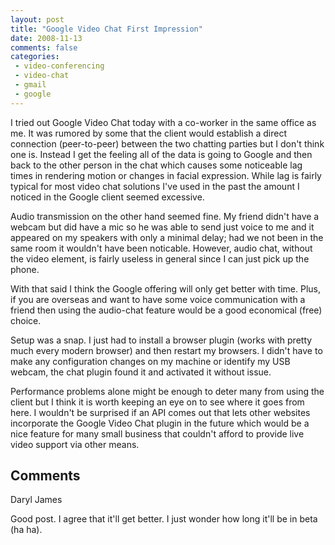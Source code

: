 ```yaml
---
layout: post
title: "Google Video Chat First Impression"
date: 2008-11-13
comments: false
categories:
 - video-conferencing
 - video-chat
 - gmail
 - google
---
```

I tried out Google Video Chat today with a co-worker in the same office as me.
It was rumored by some that the client would establish a direct connection
(peer-to-peer) between the two chatting parties but I don't think one is.
Instead I get the feeling all of the data is going to Google and then back to
the other person in the chat which causes some noticeable lag times in
rendering motion or changes in facial expression. While lag is fairly typical
for most video chat solutions I've used in the past the amount I noticed in
the Google client seemed excessive.  
  
Audio transmission on the other hand seemed fine. My friend didn't have a
webcam but did have a mic so he was able to send just voice to me and it
appeared on my speakers with only a minimal delay; had we not been in the same
room it wouldn't have been noticable. However, audio chat, without the video
element, is fairly useless in general since I can just pick up the phone.  
  
With that said I think the Google offering will only get better with time.
Plus, if you are overseas and want to have some voice communication with a
friend then using the audio-chat feature would be a good economical (free)
choice.  
  
Setup was a snap. I just had to install a browser plugin (works with pretty
much every modern browser) and then restart my browsers. I didn't have to make
any configuration changes on my machine or identify my USB webcam, the chat
plugin found it and activated it without issue.  
  
Performance problems alone might be enough to deter many from using the client
but I think it is worth keeping an eye on to see where it goes from here. I
wouldn't be surprised if an API comes out that lets other websites incorporate
the Google Video Chat plugin in the future which would be a nice feature for
many small business that couldn't afford to provide live video support via
other means.

## Comments

Daryl James

Good post. I agree that it'll get better. I just wonder how long it'll be in
beta (ha ha).

